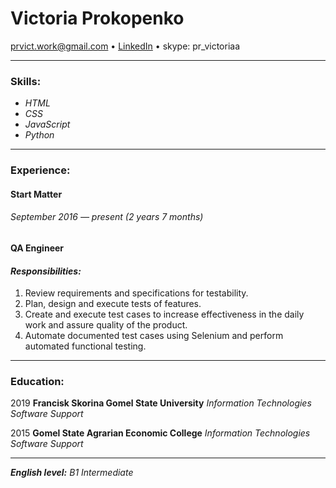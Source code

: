 # Victoria Prokopenko
[prvict.work@gmail.com](prvict.work@gmail.com) • [LinkedIn](https://www.linkedin.com/in/prvictoria) • skype: pr_victoriaa

----
### Skills:
- _HTML_
- _CSS_
- _JavaScript_
- _Python_ 

----
### Experience:
#### Start Matter
###### _September 2016 — present (2 years 7 months)_
#### QA Engineer
#### _Responsibilities:_

1. Review requirements and specifications for testability.
2. Plan, design and execute tests of features.
3. Create and execute test cases to increase effectiveness in the daily work and assure quality of the product.
4. Automate documented test cases using Selenium and perform automated functional testing.

----
### Education:
2019
**Francisk Skorina Gomel State University**
_Information Technologies Software Support_

2015
**Gomel State Agrarian Economic College**
_Information Technologies Software Support_

----
_**English level:** B1 Intermediate_
